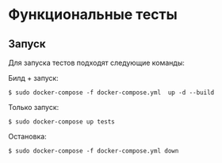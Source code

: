# Функциональные тесты

## Запуск

Для запуска тестов подходят следующие команды:

Билд + запуск:

    $ sudo docker-compose -f docker-compose.yml  up -d --build

Только запуск:

    $ sudo docker-compose up tests

Остановка:

    $ sudo docker-compose -f docker-compose.yml down
   

